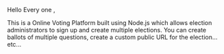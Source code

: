Hello Every one ,

This is a Online Voting Platform built using Node.js which allows
election administrators to sign up and create multiple
elections. You can create ballots of multiple questions,
create a custom public URL for the election... etc...

